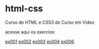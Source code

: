 # html-css
 Curso de HTML e CSS3 do Curso em Video

 acesse aqui os exercios:

[ex001](https://eduardomendes117.github.io/html-css/exercicios/ex001/)
[ex002](https://eduardomendes117.github.io/html-css/exercicios/ex002/)
[ex003](https://eduardomendes117.github.io/html-css/exercicios/ex003/)
[ex004](https://eduardomendes117.github.io/html-css/exercicios/ex004/)
[ex006](https://eduardomendes117.github.io/html-css/exercicios/ex006/)